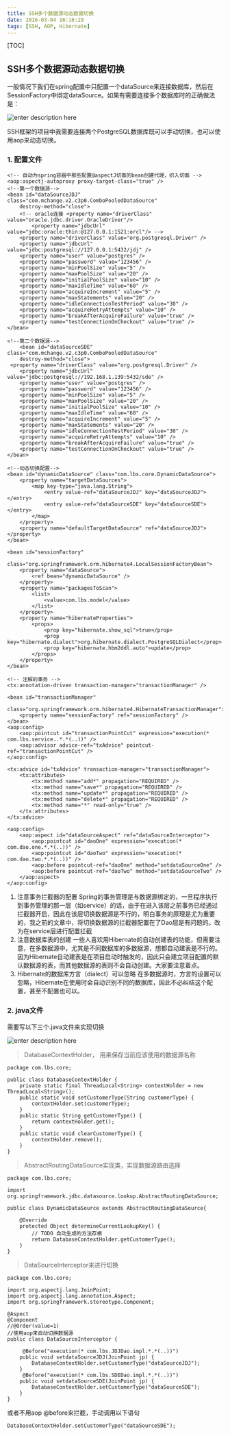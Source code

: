 ```yaml
---
title: SSH多个数据源动态数据切换
date: 2016-03-04 16:16:29
tags: [SSH, AOP, Hibernate]
---
```


[TOC]

## SSH多个数据源动态数据切换 
一般情况下我们在spring配置中只配置一个dataSource来连接数据库，然后在SessionFactory中绑定dataSource。如果有需要连接多个数据库时的正确做法是：

![enter description here][1]

SSH框架的项目中我需要连接两个PostgreSQL数据库既可以手动切换，也可以使用aop来动态切换。
### 1. 配置文件
    
    <!-- 自动为spring容器中那些配置@aspectJ切面的bean创建代理，织入切面 -->
    <aop:aspectj-autoproxy proxy-target-class="true" />
    <!--第一个数据源-->
    <bean id="dataSourceJDJ" class="com.mchange.v2.c3p0.ComboPooledDataSource"
		destroy-method="close">
		<!-- oracle连接 <property name="driverClass" value="oracle.jdbc.driver.OracleDriver"/> 
			<property name="jdbcUrl" value="jdbc:oracle:thin:@127.0.0.1:1521:orcl"/> -->
		<property name="driverClass" value="org.postgresql.Driver" />
		<property name="jdbcUrl" value="jdbc:postgresql://127.0.0.1:5432/jdj" />
		<property name="user" value="postgres" />
		<property name="password" value="123456" />
		<property name="minPoolSize" value="5" />
		<property name="maxPoolSize" value="20" />
		<property name="initialPoolSize" value="10" />
		<property name="maxIdleTime" value="60" />
		<property name="acquireIncrement" value="5" />
		<property name="maxStatements" value="20" />
		<property name="idleConnectionTestPeriod" value="30" />
		<property name="acquireRetryAttempts" value="10" />
		<property name="breakAfterAcquireFailure" value="true" />
		<property name="testConnectionOnCheckout" value="true" />
	</bean>
    
    <!--第二个数据源-->
    	<bean id="dataSourceSDE" class="com.mchange.v2.c3p0.ComboPooledDataSource"  
        destroy-method="close">  
     <property name="driverClass" value="org.postgresql.Driver" />
		<property name="jdbcUrl" value="jdbc:postgresql://192.168.1.139:5432/sde" />
		<property name="user" value="postgres" />
		<property name="password" value="123456" />
		<property name="minPoolSize" value="5" />
		<property name="maxPoolSize" value="20" />
		<property name="initialPoolSize" value="10" />
		<property name="maxIdleTime" value="60" />
		<property name="acquireIncrement" value="5" />
		<property name="maxStatements" value="20" />
		<property name="idleConnectionTestPeriod" value="30" />
		<property name="acquireRetryAttempts" value="10" />
		<property name="breakAfterAcquireFailure" value="true" /> 
		<property name="testConnectionOnCheckout" value="true" />
    </bean> 
    
	<!--动态切换配置-->
	<bean id="dynamicDataSource" class="com.lbs.core.DynamicDataSource">  
        <property name="targetDataSources">  
            <map key-type="java.lang.String">  
                <entry value-ref="dataSourceJDJ" key="dataSourceJDJ"></entry>  
                <entry value-ref="dataSourceSDE" key="dataSourceSDE"></entry>  
            </map>  
        </property>  
        <property name="defaultTargetDataSource" ref="dataSourceJDJ"></property>  
    </bean> 
	
	<bean id="sessionFactory"
		class="org.springframework.orm.hibernate4.LocalSessionFactoryBean">
		<property name="dataSource">
			<ref bean="dynamicDataSource" />
		</property>
		<property name="packagesToScan">
			<list>
				<value>com.lbs.model</value>
			</list>
		</property>
		<property name="hibernateProperties">
			<props>
				<prop key="hibernate.show_sql">true</prop>
				<prop key="hibernate.dialect">org.hibernate.dialect.PostgreSQLDialect</prop>
				<prop key="hibernate.hbm2ddl.auto">update</prop>
			</props>
		</property>
	</bean>
	
	<!-- 注解的事务 -->
	<tx:annotation-driven transaction-manager="transactionManager" />
	
	<bean id="transactionManager"
		class="org.springframework.orm.hibernate4.HibernateTransactionManager">
		<property name="sessionFactory" ref="sessionFactory" />
	</bean>
    <aop:config>  
        <aop:pointcut id="transactionPointCut" expression="execution(* com.lbs.service..*.*(..))" />  
        <aop:advisor advice-ref="txAdvice" pointcut-ref="transactionPointCut" />  
    </aop:config>  
  
    <tx:advice id="txAdvice" transaction-manager="transactionManager">  
        <tx:attributes>  
            <tx:method name="add*" propagation="REQUIRED" />  
            <tx:method name="save*" propagation="REQUIRED" />  
            <tx:method name="update*" propagation="REQUIRED" />  
            <tx:method name="delete*" propagation="REQUIRED" />  
            <tx:method name="*" read-only="true" />  
        </tx:attributes>  
    </tx:advice>  
  
    <aop:config>  
        <aop:aspect id="dataSourceAspect" ref="dataSourceInterceptor">  
            <aop:pointcut id="daoOne" expression="execution(* com.dao.one.*.*(..))" />  
            <aop:pointcut id="daoTwo" expression="execution(* com.dao.two.*.*(..))" />  
            <aop:before pointcut-ref="daoOne" method="setdataSourceOne" />  
            <aop:before pointcut-ref="daoTwo" method="setdataSourceTwo" />  
        </aop:aspect>  
    </aop:config>  
1.  注意事务拦截器的配置
Spring的事务管理是与数据源绑定的，一旦程序执行到事务管理的那一层（如service）的话，由于在进入该层之前事务已经通过拦截器开启，因此在该层切换数据源是不行的，明白事务的原理是尤为重要的，我之前的文章中，将切换数据源的拦截器配置在了Dao层是有问题的。改为在service层进行配置拦截
2. 注意数据库表的创建
一些人喜欢用Hibernate的自动创建表的功能，但需要注意，在多数据源中，尤其是不同数据库的多数据源，想都自动建表是不行的。因为Hibernate自动建表是在项目启动时触发的，因此只会建立项目配置的默认数据源的表，而其他数据源的表则不会自动创建。大家要注意着点。
3. Hibernate的数据库方言（dialect）可以忽略
在多数据源时，方言的设置可以忽略，Hibernate在使用时会自动识别不同的数据库，因此不必纠结这个配置，甚至不配置也可以。

    
### 2. java文件
需要写以下三个.java文件来实现切换

![enter description here][2]

> DatabaseContextHolder， 用来保存当前应该使用的数据源名称


    package com.lbs.core;

    public class DatabaseContextHolder {
    	private static final ThreadLocal<String> contextHolder = new ThreadLocal<String>();  
    	public static void setCustomerType(String customerType) {  
            contextHolder.set(customerType);  
        }  
        public static String getCustomerType() {  
            return contextHolder.get();  
        }  
        public static void clearCustomerType() {  
            contextHolder.remove();  
        }  
    }
> AbstractRoutingDataSource实现类，实现数据源路由选择


    package com.lbs.core;

    import org.springframework.jdbc.datasource.lookup.AbstractRoutingDataSource;

    public class DynamicDataSource extends AbstractRoutingDataSource{

    	@Override
    	protected Object determineCurrentLookupKey() {
    		// TODO 自动生成的方法存根
    		return DatabaseContextHolder.getCustomerType(); 
    	}
    }
> DataSourceInterceptor来进行切换


    package com.lbs.core;

    import org.aspectj.lang.JoinPoint;
    import org.aspectj.lang.annotation.Aspect;
    import org.springframework.stereotype.Component;

    @Aspect
    @Component
    //@Order(value=1)
    //使用aop来自动切换数据源
    public class DataSourceInterceptor {
    	
    	 @Before("execution(* com.lbs.JDJDao.impl.*.*(..))")
    	public void setdataSourceJDJ(JoinPoint jp) {
    		DatabaseContextHolder.setCustomerType("dataSourceJDJ");
    	}
         @Before("execution(* com.lbs.SDEDao.impl.*.*(..))")
    	public void setdataSourceSDE(JoinPoint jp) {
    		DatabaseContextHolder.setCustomerType("dataSourceSDE");
    	}
    }
    
或者不用aop @before来拦截，手动调用以下语句

    DatabaseContextHolder.setCustomerType("dataSourceSDE");
    


 


  [1]: ./images/image1.jpg "image1.jpg"
  [2]: ./images/image2.jpg "image2.jpg"